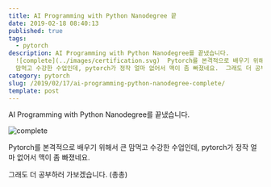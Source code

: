 ```yaml
---
title: AI Programming with Python Nanodegree 끝
date: 2019-02-18 08:40:13
published: true
tags:
  - pytorch
description: AI Programming with Python Nanodegree를 끝냈습니다.
  ![complete](../images/certification.svg)  Pytorch를 본격적으로 배우기 위해서 큰
  맘먹고 수강한 수업인데, pytorch가 정작 얼마 없어서 맥이 좀 빠졌네요.  그래도 더 공부하러 가보겠습니다. (총총)...
category: pytorch
slug: /2019/02/17/ai-programming-python-nanodegree-complete/
template: post
---
```

AI Programming with Python Nanodegree를 끝냈습니다.

![complete](../images/certification.svg)

Pytorch를 본격적으로 배우기 위해서 큰 맘먹고 수강한 수업인데, pytorch가 정작 얼마 없어서 맥이 좀 빠졌네요.

그래도 더 공부하러 가보겠습니다. (총총)